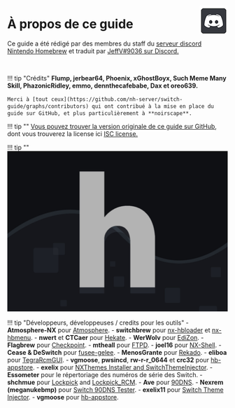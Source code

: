 <a href="https://discord.gg/C29hYvh" target="_blank"><img style="float: right;" src="../img/discord.png"></a>

# À propos de ce guide

Ce guide a été rédigé par des membres du staff du [serveur discord Nintendo Homebrew](https://discord.gg/C29hYvh) et traduit par [JeffV#9036 sur Discord.](https://discord.gg/Qe6aKneVMy)

&nbsp;

!!! tip "Crédits"
    **Flump, jerbear64, Phoenix, xGhostBoyx, Such Meme Many Skill, PhazonicRidley, emmo, dennthecafebabe, Dax et oreo639.**

    Merci à [tout ceux](https://github.com/nh-server/switch-guide/graphs/contributors) qui ont contribué à la mise en place du guide sur GitHub, et plus particulièrement à **noirscape**.

!!! tip ""
    [Vous pouvez trouver la version originale de ce guide sur GitHub](https://github.com/nh-server/switch-guide), dont vous trouverez la license ici [ISC license.](https://github.com/nh-server/switch-guide/blob/master/LICENSE.md)

!!! tip ""
    ![Nintendo Homebrew](img/nh.jpg)

!!! tip "Développeurs, développeuses / credits pour les outils"
    - **Atmosphere-NX** pour [Atmosphere](https://github.com/Atmosphere-NX/Atmosphere).
    - **switchbrew** pour [nx-hbloader](https://github.com/switchbrew/nx-hbloader) et [nx-hbmenu](https://github.com/switchbrew/nx-hbmenu).
    - **nwert** et **CTCaer** pour [Hekate](https://github.com/CTCaer/hekate).
    - **WerWolv** pour [EdiZon](https://github.com/WerWolv/EdiZon/releases).
    - **Flagbrew** pour [Checkpoint](https://github.com/FlagBrew/Checkpoint).
    - **mtheall** pour [FTPD](https://github.com/mtheall/ftpd/).
    - **joel16** pour [NX-Shell](https://github.com/joel16/NX-Shell).
    - **Cease & DeSwitch** pour [fusee-gelee](https://github.com/Qyriad/fusee-launcher).
    - **MenosGrante** pour [Rekado](https://github.com/MenosGrante/Rekado).
    - **eliboa** pour [TegraRcmGUI](https://github.com/eliboa/TegraRcmGUI).
    - **vgmoose**, **pwsincd**, **rw-r-r_0644** et **crc32** pour [hb-appstore](https://github.com/vgmoose/hb-appstore).
    - **exelix** pour [NXThemes Installer and SwitchThemeInjector](https://github.com/exelix11/SwitchThemeInjector).
    - **Essometer** pour le répertoriage des numéros de série des Switch.
    - **shchmue** pour [Lockpick](https://github.com/shchmue/Lockpick/releases) and [Lockpick_RCM](https://github.com/shchmue/Lockpick_RCM/releases).
    - **Ave** pour [90DNS](https://gitlab.com/a/90dns).
    - **Nexrem (meganukebmp)** pour [Switch 90DNS Tester](https://github.com/meganukebmp/Switch_90DNS_tester).
    - **exelix11** pour [Switch Theme Injector](https://github.com/exelix11/SwitchThemeInjector/releases).
    - **vgmoose** pour [hb-appstore](https://github.com/vgmoose/hb-appstore).
